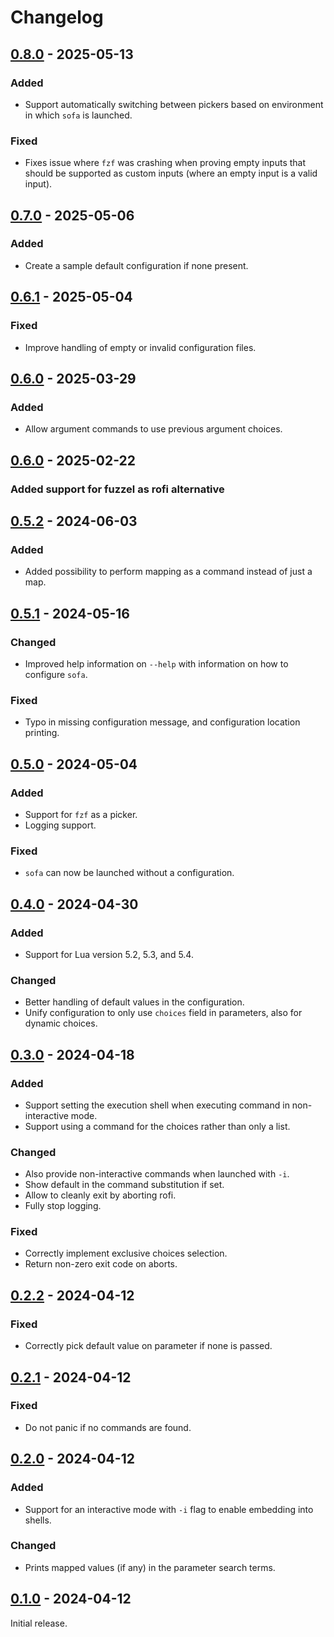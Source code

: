 # Changelog

<!-- ## [Unreleased] -->

## [0.8.0] - 2025-05-13

### Added

- Support automatically switching between pickers based on environment in which `sofa` is launched.

### Fixed

- Fixes issue where `fzf` was crashing when proving empty inputs that should be supported as custom
  inputs (where an empty input is a valid input).

## [0.7.0] - 2025-05-06

### Added

- Create a sample default configuration if none present.

## [0.6.1] - 2025-05-04

### Fixed

- Improve handling of empty or invalid configuration files.

## [0.6.0] - 2025-03-29

### Added

- Allow argument commands to use previous argument choices.

## [0.6.0] - 2025-02-22

### Added support for fuzzel as rofi alternative

## [0.5.2] - 2024-06-03

### Added

- Added possibility to perform mapping as a command instead of just a map.

## [0.5.1] - 2024-05-16

### Changed

- Improved help information on `--help` with information on how to configure `sofa`.

### Fixed

- Typo in missing configuration message, and configuration location printing.

## [0.5.0] - 2024-05-04

### Added

- Support for `fzf` as a picker.
- Logging support.

### Fixed

- `sofa` can now be launched without a configuration.

## [0.4.0] - 2024-04-30

### Added

- Support for Lua version 5.2, 5.3, and 5.4.

### Changed

- Better handling of default values in the configuration.
- Unify configuration to only use `choices` field in parameters, also for dynamic choices.

## [0.3.0] - 2024-04-18

### Added

- Support setting the execution shell when executing command in non-interactive mode.
- Support using a command for the choices rather than only a list.

### Changed

- Also provide non-interactive commands when launched with `-i`.
- Show default in the command substitution if set.
- Allow to cleanly exit by aborting rofi.
- Fully stop logging.

### Fixed

- Correctly implement exclusive choices selection.
- Return non-zero exit code on aborts.

## [0.2.2] - 2024-04-12

### Fixed

- Correctly pick default value on parameter if none is passed.

## [0.2.1] - 2024-04-12

### Fixed

- Do not panic if no commands are found.

## [0.2.0] - 2024-04-12

### Added

- Support for an interactive mode with `-i` flag to enable embedding into shells.

### Changed

- Prints mapped values (if any) in the parameter search terms.

## [0.1.0] - 2024-04-12

Initial release.

[unreleased]: https://github.com/dadez/sofa/compare/v0.8.0...main
[0.6.0-dadez]: https://github.com/dadez/sofa/compare/v0.5.2...v0.6.0
[unreleased-upstream]: https://github.com/f4z3r/sofa/compare/v0.8.0...main
[0.8.0]: https://github.com/f4z3r/sofa/compare/v0.7.0...v0.8.0
[0.7.0]: https://github.com/f4z3r/sofa/compare/v0.6.1...v0.7.0
[0.6.1]: https://github.com/f4z3r/sofa/compare/v0.6.0...v0.6.1
[0.6.0]: https://github.com/f4z3r/sofa/compare/v0.5.2...v0.6.0
[0.5.2]: https://github.com/f4z3r/sofa/compare/v0.5.1...v0.5.2
[0.5.1]: https://github.com/f4z3r/sofa/compare/v0.5.0...v0.5.1
[0.5.0]: https://github.com/f4z3r/sofa/compare/v0.4.0...v0.5.0
[0.4.0]: https://github.com/f4z3r/sofa/compare/v0.3.0...v0.4.0
[0.3.0]: https://github.com/f4z3r/sofa/compare/v0.2.2...v0.3.0
[0.2.2]: https://github.com/f4z3r/sofa/compare/v0.2.1...v0.2.2
[0.2.1]: https://github.com/f4z3r/sofa/compare/v0.2.0...v0.2.1
[0.2.0]: https://github.com/f4z3r/sofa/compare/v0.1.0...v0.2.0
[0.1.0]: https://github.com/f4z3r/sofa/releases/tag/v0.1.0
